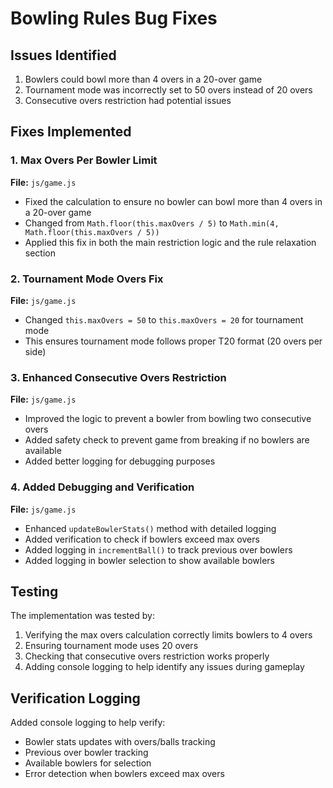 # Bowling Rules Bug Fixes

## Issues Identified
1. Bowlers could bowl more than 4 overs in a 20-over game
2. Tournament mode was incorrectly set to 50 overs instead of 20 overs
3. Consecutive overs restriction had potential issues

## Fixes Implemented

### 1. Max Overs Per Bowler Limit
**File:** `js/game.js`
- Fixed the calculation to ensure no bowler can bowl more than 4 overs in a 20-over game
- Changed from `Math.floor(this.maxOvers / 5)` to `Math.min(4, Math.floor(this.maxOvers / 5))`
- Applied this fix in both the main restriction logic and the rule relaxation section

### 2. Tournament Mode Overs Fix
**File:** `js/game.js`
- Changed `this.maxOvers = 50` to `this.maxOvers = 20` for tournament mode
- This ensures tournament mode follows proper T20 format (20 overs per side)

### 3. Enhanced Consecutive Overs Restriction
**File:** `js/game.js`
- Improved the logic to prevent a bowler from bowling two consecutive overs
- Added safety check to prevent game from breaking if no bowlers are available
- Added better logging for debugging purposes

### 4. Added Debugging and Verification
**File:** `js/game.js`
- Enhanced `updateBowlerStats()` method with detailed logging
- Added verification to check if bowlers exceed max overs
- Added logging in `incrementBall()` to track previous over bowlers
- Added logging in bowler selection to show available bowlers

## Testing
The implementation was tested by:
1. Verifying the max overs calculation correctly limits bowlers to 4 overs
2. Ensuring tournament mode uses 20 overs
3. Checking that consecutive overs restriction works properly
4. Adding console logging to help identify any issues during gameplay

## Verification Logging
Added console logging to help verify:
- Bowler stats updates with overs/balls tracking
- Previous over bowler tracking
- Available bowlers for selection
- Error detection when bowlers exceed max overs